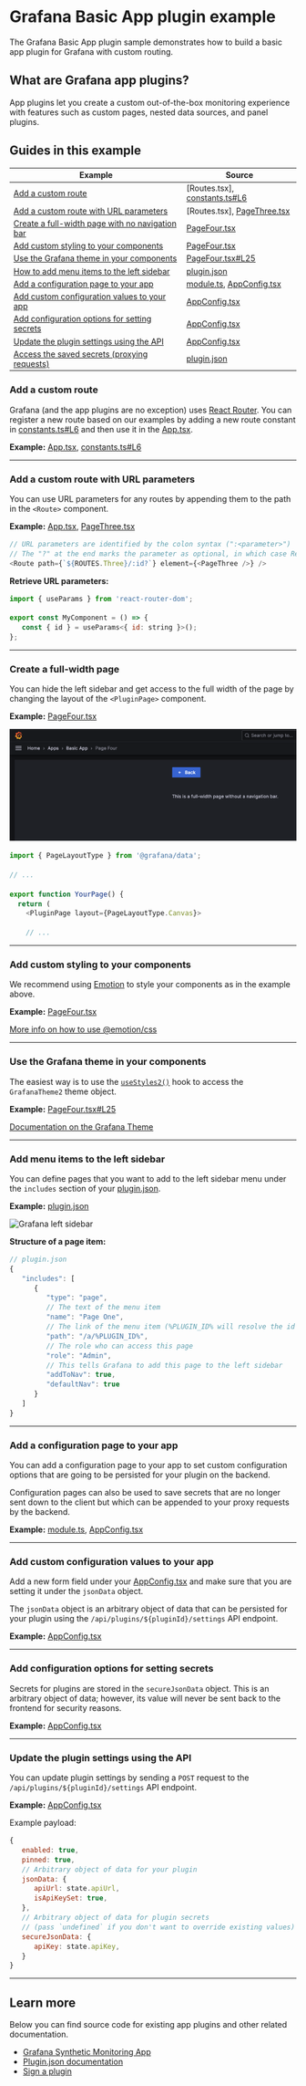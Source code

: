 # Grafana Basic App plugin example

The Grafana Basic App plugin sample demonstrates how to build a basic app plugin for Grafana with custom routing.

## What are Grafana app plugins?

App plugins let you create a custom out-of-the-box monitoring experience with features such as custom pages, nested data sources, and panel plugins.

## Guides in this example

| **Example**                                                                                                        | **Source**                             |
| ------------------------------------------------------------------------------------------------------------------ | -------------------------------------- |
| [Add a custom route](#add-a-custom-route)                                                           | [Routes.tsx], [constants.ts#L6]        |
| [Add a custom route with URL parameters](#add-a-custom-route-with-url-parameters)                   | [Routes.tsx], [PageThree.tsx]          |
| [Create a full-width page with no navigation bar](#create-a-full-width-page-with-no-navigation-bar) | [PageFour.tsx]                 |
| [Add custom styling to your components](#add-custom-styling-to-your-components)                     | [PageFour.tsx]                         |
| [Use the Grafana theme in your components](#use-the-grafana-theme-in-your-components)               | [PageFour.tsx#L25]                     |
| [How to add menu items to the left sidebar](#hodd-menu-items-to-the-left-sidebar)                           | [plugin.json]                          |
| [Add a configuration page to your app](#add-a-configuration-page-to-your-app)                       | [module.ts], [AppConfig.tsx]           |
| [Add custom configuration values to your app](#add-custom-configuration-values-to-your-app)         | [AppConfig.tsx]                        |
| [Add configuration options for setting secrets](#add-configuration-options-for-setting-secrets)     | [AppConfig.tsx]                        |
| [Update the plugin settings using the API](#how-to-update-the-plugin-settings-using-the-api)               | [AppConfig.tsx]                        |
| [Access the saved secrets (proxying requests)](#how-to-access-the-saved-secrets-proxying-requests)         | [plugin.json]                          |

### Add a custom route

Grafana (and the app plugins are no exception) uses [React Router](https://reactrouter.com/). You can register a new route based on our examples by adding a new route constant in [constants.ts#L6] and then use it in the [App.tsx].

**Example:** [App.tsx], [constants.ts#L6]

---

### Add a custom route with URL parameters

You can use URL parameters for any routes by appending them to the path in the `<Route>` component.

**Example:** [App.tsx], [PageThree.tsx]

```javascript
// URL parameters are identified by the colon syntax (":<parameter>")
// The "?" at the end marks the parameter as optional, in which case React Router also identifies this route if there are no parameters used.
<Route path={`${ROUTES.Three}/:id?`} element={<PageThree />} />
```

**Retrieve URL parameters:**

```javascript
import { useParams } from 'react-router-dom';

export const MyComponent = () => {
   const { id } = useParams<{ id: string }>();
};
```

---

### Create a full-width page

You can hide the left sidebar and get access to the full width of the page by changing the layout of the `<PluginPage>` component.

**Example:** [PageFour.tsx]

![Full-width page example](./screenshots/screenshot-full-width-page.png)

```typescript
import { PageLayoutType } from '@grafana/data';

// ...

export function YourPage() {
  return (
    <PluginPage layout={PageLayoutType.Canvas}>

    // ...
```

---

### Add custom styling to your components

We recommend using [Emotion](https://emotion.sh) to style your components as in the example above.

**Example:** [PageFour.tsx]

[More info on how to use @emotion/css](https://emotion.sh/docs/@emotion/css)

---

### Use the Grafana theme in your components

The easiest way is to use the [`useStyles2()`](https://github.com/grafana/grafana/blob/main/contribute/style-guides/themes.md#usestyles2-hook) hook to access the `GrafanaTheme2` theme object.

**Example:** [PageFour.tsx#L25]

[Documentation on the Grafana Theme](https://github.com/grafana/grafana/blob/main/contribute/style-guides/themes.md)

---

### Add menu items to the left sidebar

You can define pages that you want to add to the left sidebar menu under the `includes` section of your [plugin.json].

**Example:** [plugin.json]

![Grafana left sidebar](screenshots/screenshot-left-sidebar.png)

**Structure of a page item:**

```javascript
// plugin.json
{
   "includes": [
      {
         "type": "page",
         // The text of the menu item
         "name": "Page One",
         // The link of the menu item (%PLUGIN_ID% will resolve the id of your plugin at build time)
         "path": "/a/%PLUGIN_ID%",
         // The role who can access this page
         "role": "Admin",
         // This tells Grafana to add this page to the left sidebar
         "addToNav": true,
         "defaultNav": true
      }
   ]
}
```

---

### Add a configuration page to your app

You can add a configuration page to your app to set custom configuration options that are going to be persisted for your plugin on the backend.

Configuration pages can also be used to save secrets that are no longer sent down to the client but which can be appended to your proxy requests by the backend.

**Example:** [module.ts], [AppConfig.tsx]

---

### Add custom configuration values to your app

Add a new form field under your [AppConfig.tsx] and make sure that you are setting it under the `jsonData` object.

The `jsonData` object is an arbitrary object of data that can be persisted for your plugin using the `/api/plugins/${pluginId}/settings` API endpoint.

**Example:** [AppConfig.tsx]

---

### Add configuration options for setting secrets

Secrets for plugins are stored in the `secureJsonData` object. This is an arbitrary object of data; however, its value will never be sent back to the frontend for security reasons.

**Example:** [AppConfig.tsx]

---

### Update the plugin settings using the API

You can update plugin settings by sending a `POST` request to the `/api/plugins/${pluginId}/settings` API endpoint.

**Example:** [AppConfig.tsx]

Example payload:

```javascript
{
   enabled: true,
   pinned: true,
   // Arbitrary object of data for your plugin
   jsonData: {
      apiUrl: state.apiUrl,
      isApiKeySet: true,
   },
   // Arbitrary object of data for plugin secrets
   // (pass `undefined` if you don't want to override existing values)
   secureJsonData: {
      apiKey: state.apiKey,
   }
}
```

---

## Learn more

Below you can find source code for existing app plugins and other related documentation.

- [Grafana Synthetic Monitoring App](https://github.com/grafana/synthetic-monitoring-app)
- [Plugin.json documentation](https://grafana.com/developers/plugin-tools/reference-plugin-json)
- [Sign a plugin](https://grafasna.com/developers/plugin-tools/publish-a-plugin/sign-a-plugin22)

<!-- prettier-ignore-start -->
[App.tsx]: https://github.com/grafana/grafana-plugin-examples/blob/master/examples/app-basic/src/components/App/App.tsx#L14
[PageThree.tsx]: https://github.com/grafana/grafana-plugin-examples/blob/master/examples/app-basic/src/components/App/App.tsx#L14
[PageFour.tsx]: https://github.com/grafana/grafana-plugin-examples/blob/master/examples/app-basic/src/pages/PageFour/PageFour.tsx
[PageFour.tsx#L25]: https://github.com/grafana/grafana-plugin-examples/blob/master/examples/app-basic/src/pages/PageFour/PageFour.tsx#L25
[plugin.json]: https://github.com/grafana/grafana-plugin-examples/blob/master/examples/app-basic/src/plugin.json#L19
[module.ts]: https://github.com/grafana/grafana-plugin-examples/blob/master/examples/app-basic/src/module.ts#L5
[AppConfig.tsx]: https://github.com/grafana/grafana-plugin-examples/blob/master/examples/app-basic/src/components/AppConfig/AppConfig.tsx#L26
[constants.ts#L6]: https://github.com/grafana/grafana-plugin-examples/blob/master/examples/app-basic/src/constants.ts#L6
[constants.ts#L17]: https://github.com/grafana/grafana-plugin-examples/blob/master/examples/app-basic/src/constants.ts#L17
<!-- prettier-ignore-end -->
